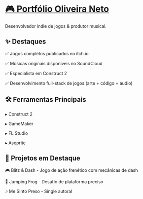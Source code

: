 #  <a href="https://oliveiraneto-blnk.github.io/Portifolio-Oficial/" target="_blank">🎮 Portfólio Oliveira Neto</a> 

Desenvolvedor indie de jogos & produtor musical.

## ✨ Destaques

✅ Jogos completos publicados no itch.io

✅ Músicas originais disponíveis no SoundCloud

✅ Especialista em Construct 2

✅ Desenvolvimento full-stack de jogos (arte + código + áudio)

## 🛠️ Ferramentas Principais

▸ Construct 2

▸ GameMaker

▸ FL Studio

▸ Aseprite

## 🎵 Projetos em Destaque

🎮 Blitz & Dash - Jogo de ação frenético com mecânicas de dash

🐸 Jumping Frog - Desafio de plataforma preciso

🎶 Me Sinto Preso - Single autoral
